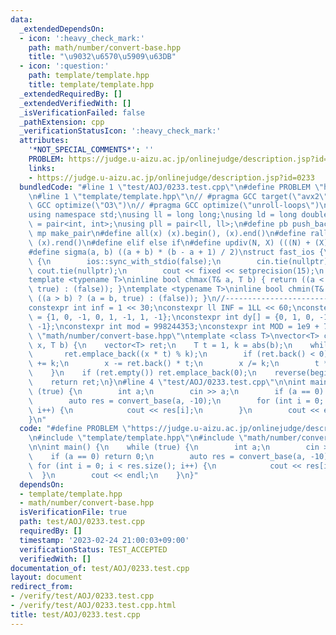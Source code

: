 ```yaml
---
data:
  _extendedDependsOn:
  - icon: ':heavy_check_mark:'
    path: math/number/convert-base.hpp
    title: "\u9032\u6570\u5909\u63DB"
  - icon: ':question:'
    path: template/template.hpp
    title: template/template.hpp
  _extendedRequiredBy: []
  _extendedVerifiedWith: []
  _isVerificationFailed: false
  _pathExtension: cpp
  _verificationStatusIcon: ':heavy_check_mark:'
  attributes:
    '*NOT_SPECIAL_COMMENTS*': ''
    PROBLEM: https://judge.u-aizu.ac.jp/onlinejudge/description.jsp?id=0233
    links:
    - https://judge.u-aizu.ac.jp/onlinejudge/description.jsp?id=0233
  bundledCode: "#line 1 \"test/AOJ/0233.test.cpp\"\n#define PROBLEM \"https://judge.u-aizu.ac.jp/onlinejudge/description.jsp?id=0233\"\
    \n#line 1 \"template/template.hpp\"\n// #pragma GCC target(\"avx2\")\n// #pragma\
    \ GCC optimize(\"O3\")\n// #pragma GCC optimize(\"unroll-loops\")\n#include <bits/stdc++.h>\n\
    using namespace std;\nusing ll = long long;\nusing ld = long double;\nusing pii\
    \ = pair<int, int>;\nusing pll = pair<ll, ll>;\n#define pb push_back\n#define\
    \ mp make_pair\n#define all(x) (x).begin(), (x).end()\n#define rall(x) (x).rbegin(),\
    \ (x).rend()\n#define elif else if\n#define updiv(N, X) (((N) + (X)-1) / (X))\n\
    #define sigma(a, b) ((a + b) * (b - a + 1) / 2)\nstruct fast_ios {\n    fast_ios()\
    \ {\n        ios::sync_with_stdio(false);\n        cin.tie(nullptr);\n       \
    \ cout.tie(nullptr);\n        cout << fixed << setprecision(15);\n    };\n} fast_ios_;\n\
    template <typename T>\ninline bool chmax(T& a, T b) { return ((a < b) ? (a = b,\
    \ true) : (false)); }\ntemplate <typename T>\ninline bool chmin(T& a, T b) { return\
    \ ((a > b) ? (a = b, true) : (false)); }\n//----------------------------------------------------------------------------\n\
    constexpr int inf = 1 << 30;\nconstexpr ll INF = 1LL << 60;\nconstexpr int dx[]\
    \ = {1, 0, -1, 0, 1, -1, 1, -1};\nconstexpr int dy[] = {0, 1, 0, -1, 1, 1, -1,\
    \ -1};\nconstexpr int mod = 998244353;\nconstexpr int MOD = 1e9 + 7;\n#line 1\
    \ \"math/number/convert-base.hpp\"\ntemplate <class T>\nvector<T> convert_base(T\
    \ x, T b) {\n    vector<T> ret;\n    T t = 1, k = abs(b);\n    while (x) {\n \
    \       ret.emplace_back((x * t) % k);\n        if (ret.back() < 0) ret.back()\
    \ += k;\n        x -= ret.back() * t;\n        x /= k;\n        t *= b / k;\n\
    \    }\n    if (ret.empty()) ret.emplace_back(0);\n    reverse(begin(ret), end(ret));\n\
    \    return ret;\n}\n#line 4 \"test/AOJ/0233.test.cpp\"\n\nint main() {\n    while\
    \ (true) {\n        int a;\n        cin >> a;\n        if (a == 0) return 0;\n\
    \        auto res = convert_base(a, -10);\n        for (int i = 0; i < res.size();\
    \ i++) {\n            cout << res[i];\n        }\n        cout << endl;\n    }\n\
    }\n"
  code: "#define PROBLEM \"https://judge.u-aizu.ac.jp/onlinejudge/description.jsp?id=0233\"\
    \n#include \"template/template.hpp\"\n#include \"math/number/convert-base.hpp\"\
    \n\nint main() {\n    while (true) {\n        int a;\n        cin >> a;\n    \
    \    if (a == 0) return 0;\n        auto res = convert_base(a, -10);\n       \
    \ for (int i = 0; i < res.size(); i++) {\n            cout << res[i];\n      \
    \  }\n        cout << endl;\n    }\n}"
  dependsOn:
  - template/template.hpp
  - math/number/convert-base.hpp
  isVerificationFile: true
  path: test/AOJ/0233.test.cpp
  requiredBy: []
  timestamp: '2023-02-24 21:00:03+09:00'
  verificationStatus: TEST_ACCEPTED
  verifiedWith: []
documentation_of: test/AOJ/0233.test.cpp
layout: document
redirect_from:
- /verify/test/AOJ/0233.test.cpp
- /verify/test/AOJ/0233.test.cpp.html
title: test/AOJ/0233.test.cpp
---
```

